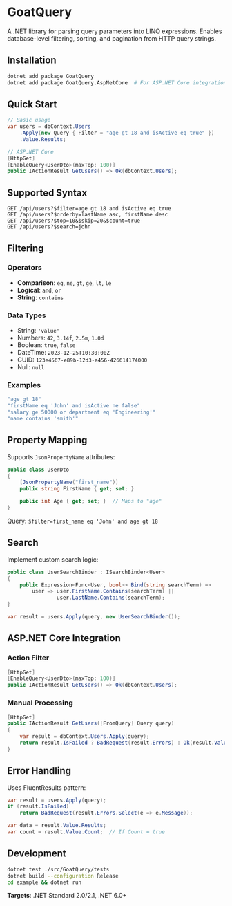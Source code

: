 # GoatQuery

A .NET library for parsing query parameters into LINQ expressions. Enables database-level filtering, sorting, and pagination from HTTP query strings.

## Installation

```bash
dotnet add package GoatQuery
dotnet add package GoatQuery.AspNetCore  # For ASP.NET Core integration
```

## Quick Start

```csharp
// Basic usage
var users = dbContext.Users
    .Apply(new Query { Filter = "age gt 18 and isActive eq true" })
    .Value.Results;

// ASP.NET Core
[HttpGet]
[EnableQuery<UserDto>(maxTop: 100)]
public IActionResult GetUsers() => Ok(dbContext.Users);
```

## Supported Syntax

```
GET /api/users?$filter=age gt 18 and isActive eq true
GET /api/users?$orderby=lastName asc, firstName desc
GET /api/users?$top=10&$skip=20&$count=true
GET /api/users?$search=john
```

## Filtering

### Operators

- **Comparison**: `eq`, `ne`, `gt`, `ge`, `lt`, `le`
- **Logical**: `and`, `or`
- **String**: `contains`

### Data Types

- String: `'value'`
- Numbers: `42`, `3.14f`, `2.5m`, `1.0d`
- Boolean: `true`, `false`
- DateTime: `2023-12-25T10:30:00Z`
- GUID: `123e4567-e89b-12d3-a456-426614174000`
- Null: `null`

### Examples

```csharp
"age gt 18"
"firstName eq 'John' and isActive ne false"
"salary ge 50000 or department eq 'Engineering'"
"name contains 'smith'"
```

## Property Mapping

Supports `JsonPropertyName` attributes:

```csharp
public class UserDto
{
    [JsonPropertyName("first_name")]
    public string FirstName { get; set; }

    public int Age { get; set; }  // Maps to "age"
}
```

Query: `$filter=first_name eq 'John' and age gt 18`

## Search

Implement custom search logic:

```csharp
public class UserSearchBinder : ISearchBinder<User>
{
    public Expression<Func<User, bool>> Bind(string searchTerm) =>
        user => user.FirstName.Contains(searchTerm) ||
                user.LastName.Contains(searchTerm);
}

var result = users.Apply(query, new UserSearchBinder());
```

## ASP.NET Core Integration

### Action Filter

```csharp
[HttpGet]
[EnableQuery<UserDto>(maxTop: 100)]
public IActionResult GetUsers() => Ok(dbContext.Users);
```

### Manual Processing

```csharp
[HttpGet]
public IActionResult GetUsers([FromQuery] Query query)
{
    var result = dbContext.Users.Apply(query);
    return result.IsFailed ? BadRequest(result.Errors) : Ok(result.Value);
}
```

## Error Handling

Uses FluentResults pattern:

```csharp
var result = users.Apply(query);
if (result.IsFailed)
    return BadRequest(result.Errors.Select(e => e.Message));

var data = result.Value.Results;
var count = result.Value.Count;  // If Count = true
```

## Development

```bash
dotnet test ./src/GoatQuery/tests
dotnet build --configuration Release
cd example && dotnet run
```

**Targets**: .NET Standard 2.0/2.1, .NET 6.0+
